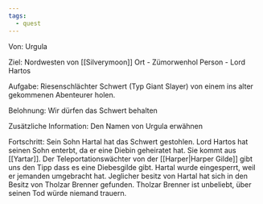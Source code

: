 ```yaml
---
tags:
  - quest
---
```

Von:
Urgula

Ziel:
Nordwesten von [[Silverymoon]]
Ort - Zümorwenhol
Person - Lord Hartos

Aufgabe:
Riesenschlächter Schwert (Typ Giant Slayer) von einem ins alter gekommenen Abenteurer holen.

Belohnung:
Wir dürfen das Schwert behalten

Zusätzliche Information:
Den Namen von Urgula erwähnen

Fortschritt:
Sein Sohn Hartal hat das Schwert gestohlen. Lord Hartos hat seinen Sohn enterbt, da er eine Diebin geheiratet hat. Sie kommt aus [[Yartar]].
Der Teleportationswächter von der [[Harper|Harper Gilde]] gibt uns den Tipp dass es eine Diebesgilde gibt.
Hartal wurde eingesperrt, weil er jemanden umgebracht hat. Jeglicher besitz von Hartal hat sich in den Besitz von Tholzar Brenner gefunden. Tholzar Brenner ist unbeliebt, über seinen Tod würde niemand trauern.